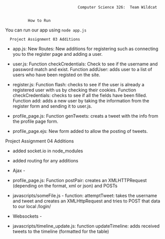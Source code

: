                                     Computer Science 326:  Team Wildcat 
                                        

              How to Run
You can run our app using `node app.js`
 
      Project Assignment 03 Additions

- app.js: New Routes: New additions for registering such as connecting you to the register page and adding a user. 

- user.js: Function checkCredentials: Check to see if the username and password match and exist.
           Function addUser: adds user to a list of users who have been registed on the site.


- register.js: Function flash: checks to see if the user is already a registered user with us by checking their cookies. 
               Function checkCredentials: checks to see if all the fields have been filled.
               Function add: adds a new user by taking the information from the register form and sending it to user.js.

- profile_page.js: Function genTweets: creats a tweet with the info from the profile page form.
                  
- profile_page.ejs: New form added to allow the posting of tweets. 

Project Assignment 04 Additions

- added socket.io in node_modules
- added routing for any additions

- Ajax - 

- profile_page.js: Function postPair: creates an XMLHTTPRequest (depending on the format, xml or json) and POSTs
- javascripts/someFile.js - function: attemptTweet: takes the username and tweet and creates an XMLHttpRequest and tries to POST that data to our local /login/

- Websockets -

- javascripts/timeline_update.js: function updateTimeline: adds received tweets to the timeline (formatted for the table)
